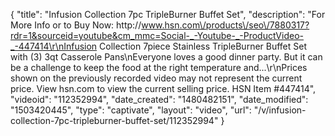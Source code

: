 {
    "title": "Infusion Collection 7pc TripleBurner Buffet Set",
    "description": "For More Info or to Buy Now: http:\/\/www.hsn.com\/products\/seo\/7880317?rdr=1&sourceid=youtube&cm_mmc=Social-_-Youtube-_-ProductVideo-_-447414\r\nInfusion Collection 7piece Stainless TripleBurner Buffet Set with (3) 3qt Casserole Pans\nEveryone loves a good dinner party. But it can be a challenge to keep the food at the right temperature and...\r\nPrices shown on the previously recorded video may not represent the current price.  View hsn.com to view the current selling price. HSN Item #447414",
    "videoid": "112352994",
    "date_created": "1480482151",
    "date_modified": "1503420445",
    "type": "captivate",
    "layout": "video",
    "url": "\/v\/infusion-collection-7pc-tripleburner-buffet-set\/112352994"
}